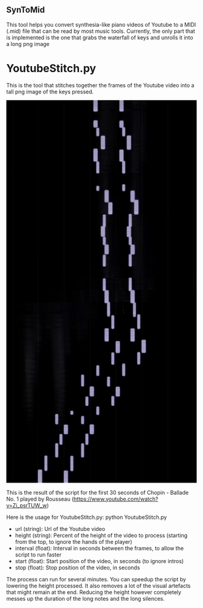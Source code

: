## SynToMid
This tool helps you convert synthesia-like piano videos of Youtube to a MIDI (.mid) file that can be read by most music tools.
Currently, the only part that is implemented is the one that grabs the waterfall of keys and unrolls it into a long png image

# YoutubeStitch.py
This is the tool that stitches together the frames of the Youtube video into a tall png image of the keys pressed.

![Example output](/output.png)

This is the result of the script for the first 30 seconds of Chopin - Ballade No. 1 played by Rousseau (https://www.youtube.com/watch?v=Zj_psrTUW_w)

Here is the usage for YoutubeStitch.py:
python YoutubeStitch.py <url> <height> <interval> <start> <stop>
- url (string): Url of the Youtube video
- height (string): Percent of the height of the video to process (starting from the top, to ignore the hands of the player)
- interval (float): Interval in seconds between the frames, to allow the script to run faster
- start (float): Start position of the video, in seconds (to ignore intros)
- stop (float): Stop position of the video, in seconds

The process can run for several minutes.
You can speedup the script by lowering the height processed. It also removes a lot of the visual artefacts that might remain at the end.
Reducing the height however completely messes up the duration of the long notes and the long silences.